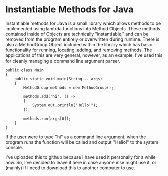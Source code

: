 # Instantiable Methods for Java
Instantiable methods for Java is a small library which allows methods to be implemented using lambda functions into Method Objects. These methods contained inside of Objects are technically "instantiable," and can be removed from the program entirely or overwritten during runtime. There is also a MethodGroup Object included within the library which has basic functionality for running, locating, adding, and removing methods. The applications of this are very general, however, as an example; I've used this for cleanly managing a command line argument parser.

```
public class Main 
{
	public static void main(String... args) 
	{
		MethodGroup methods = new MethodGroup();
		
		methods.add("hi", () ->
		{
			System.out.println("Hello!");
		});
		
		methods.run(args[0]);
	}
}
```
If the user were to type "hi" as a command line argument, when the program runs the function will be called and output "Hello!" to the system console.

I've uploaded this to github because I have used it personally for a while now. So, I've decided to leave it here in case anyone else might use it, or (mainly) if I need to download this to another computer to use.
